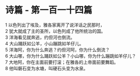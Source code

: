 # 诗篇 - 第一百一十四篇
  
 1 以色列出了埃及，雅各家离开了说洋话之民那时，  
 2 犹大就成了主的圣所，以色列成了他所统治的国。  
 3 洋海看见就奔逃，约但河也倒流。  
 4 大山踊跃如公羊，小山蹦跳如羊仔儿。  
 5 洋海阿，你为什么奔逃？约但河阿，你为什么倒流？  
 6 大山哪，你为什么踊跃如公羊？小山哪，你为什么蹦跳如羊仔儿？  
 7 大地阿，你在主面前要打滚；在雅各的上帝面前要舞蹈。  
 8 他叫磐石变为水塘，叫硬石头变为水泉。